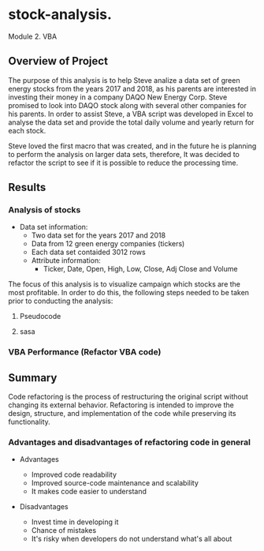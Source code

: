 # stock-analysis.
Module 2. VBA
## Overview of Project

The purpose of this analysis is to help Steve analize a data set of green energy stocks from the years 2017 and 2018, as his parents are interested in investing their money in a company DAQO New Energy Corp. Steve promised to look into DAQO stock along with several other companies for his parents. In order to assist Steve, a VBA script was developed in Excel to analyse the data set and provide the total daily volume and yearly return for each stock. 

Steve loved the first macro that was created, and in the future he is planning to perform the analysis on larger data sets, therefore, It was decided to refactor the script to see if it is possible to reduce the processing time.

## Results
### Analysis of stocks
- Data set information:
  - Two data set for the years 2017 and 2018  
  - Data from 12 green energy companies (tickers)
  - Each data set contaided 3012 rows
  - Attribute information:
    - Ticker, Date, Open, High, Low,	Close,	Adj Close and	Volume
   

The focus of this analysis is to visualize campaign which stocks are the most profitable. In order to do this, the following steps needed to be taken prior to conducting the analysis:

1. Pseudocode 


3. sasa

### VBA Performance (Refactor VBA code)


## Summary
Code refactoring is the process of restructuring the original script without changing its external behavior. Refactoring is intended to improve the design, structure, and implementation of the code while preserving its functionality.

### Advantages and disadvantages of refactoring code in general
- Advantages
  -  Improved code readability 
  -  Improved source-code maintenance and scalability
  -  It makes code easier to understand
    
- Disadvantages  
  - Invest time in developing it
  - Chance of mistakes 
  - It's risky when developers do not understand what's all about
    
